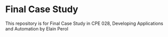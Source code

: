 # Final Case Study
This repository is for Final Case Study in CPE 028, Developing Applications and Automation by Elain Perol
